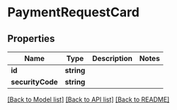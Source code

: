# PaymentRequestCard

## Properties
Name | Type | Description | Notes
------------ | ------------- | ------------- | -------------
**id** | **string** |  | 
**securityCode** | **string** |  | 

[[Back to Model list]](../README.md#documentation-for-models) [[Back to API list]](../README.md#documentation-for-api-endpoints) [[Back to README]](../README.md)


